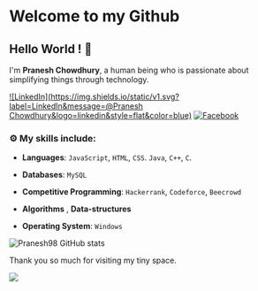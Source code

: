 
# Welcome to my Github
## Hello World ! :wave:

I'm **Pranesh Chowdhury**, a human being who is passionate about simplifying things through technology.

 [![LinkedIn](https://img.shields.io/static/v1.svg?label=LinkedIn&message=@Pranesh Chowdhury&logo=linkedin&style=flat&color=blue)](https://www.facebook.com/Pranesh01/)
 [![Facebook](https://img.shields.io/static/v1.svg?label=facebook&message=@SauravPaul&logo=facebook&style=flat&color=blue)](https://www.facebook.com/sauravpaul.sunny)


### :gear: My skills include:

- **Languages**: `JavaScript`, `HTML`, `CSS`. `Java`, `C++`, `C`.

- **Databases**: `MySQL`

- **Competitive Programming**: `Hackerrank`, `Codeforce`, `Beecrowd`
    
- **Algorithms** , **Data-structures**

- **Operating System**: `Windows`

![Pranesh98 GitHub stats](https://github-readme-stats.vercel.app/api?username=Pranesh98&theme=dark&show_icons=true)


Thank you so much for visiting my tiny space.

![](https://komarev.com/ghpvc/?username=Pranesh98)
